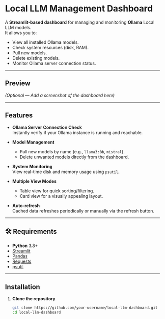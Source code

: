 #  Local LLM Management Dashboard

A **Streamlit-based dashboard** for managing and monitoring **Ollama** Local LLM models.  
It allows you to:
- View all installed Ollama models.
- Check system resources (disk, RAM).
- Pull new models.
- Delete existing models.
- Monitor Ollama server connection status.

---

##  Preview
*(Optional — Add a screenshot of the dashboard here)*

---

##  Features
- **Ollama Server Connection Check**  
  Instantly verify if your Ollama instance is running and reachable.

- **Model Management**  
  - Pull new models by name (e.g., `llama3:8b`, `mistral`).
  - Delete unwanted models directly from the dashboard.

- **System Monitoring**  
  View real-time disk and memory usage using `psutil`.

- **Multiple View Modes**  
  - Table view for quick sorting/filtering.
  - Card view for a visually appealing layout.

- **Auto-refresh**  
  Cached data refreshes periodically or manually via the refresh button.

---

## 🛠 Requirements
- **Python** 3.8+
- [Streamlit](https://streamlit.io/)
- [Pandas](https://pandas.pydata.org/)
- [Requests](https://docs.python-requests.org/)
- [psutil](https://pypi.org/project/psutil/)

---

##  Installation

1. **Clone the repository**
   ```bash
   git clone https://github.com/your-username/local-llm-dashboard.git
   cd local-llm-dashboard
